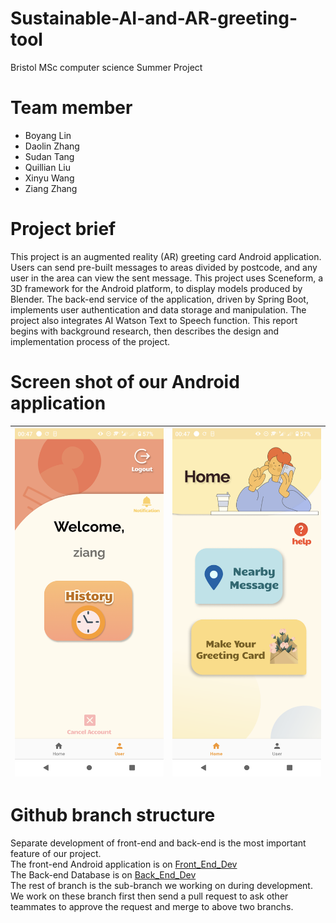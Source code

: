 # Sustainable-AI-and-AR-greeting-tool
Bristol MSc computer science Summer Project

# Team member
- Boyang Lin
- Daolin Zhang
- Sudan Tang
- Quillian Liu
- Xinyu Wang
- Ziang Zhang

# Project brief
This project is an augmented reality (AR) greeting card Android application. Users can send pre-built messages to areas divided by postcode, and any user in the area can view the sent message. This project uses Sceneform, a 3D framework for the Android platform, to display models produced by Blender. The back-end service of the application, driven by Spring Boot, implements user authentication and data storage and manipulation. The project also integrates AI Watson Text to Speech function. This report begins with background research, then describes the design and implementation process of the project.

# Screen shot of our Android application
| ![homePage](./image/home_page.png) | ![userPage](./image/user_page.png) |
|------------------------|------------------------|

# Github branch structure
Separate development of front-end and back-end is the most important feature of our project.  
The front-end Android application is on [Front_End_Dev](https://github.com/Zazhang3/Sustainable-AI-and-AR-greeting-tool/tree/Front_End_Dev)  
The Back-end Database is on [Back_End_Dev](https://github.com/Zazhang3/Sustainable-AI-and-AR-greeting-tool/tree/Backend-Dev)  
The rest of branch is the sub-branch we working on during development. We work on these branch first then send a pull request to ask other teammates to approve the request and merge to above two branchs.
